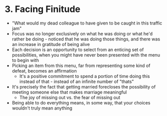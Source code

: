 # 3. Facing Finitude

* "What would my dead colleague to have given to be caught in this traffic jam"
* Focus was no longer exclusively on what he was doing or what he'd rather be doing - noticed that he was doing those things, and there was an increase in gratitude of being alive
* Each decision is an opportunity to select from an enticing set of possibilities, when you might have never been presented with the menu to begin with
* Picking an item from this menu, far from representing some kind of defeat, becomes an affirmation
  * It's a positive commitment to spend a portion of time doing this instead of that - instead of an infinite number of "thats"
* It's precisely the fact that getting married forecloses the possibility of meeting someone else that makes marriage meaningful
  * The joy of missing out vs. the fear of missing out
* Being able to do everything means, in some way, that your choices wouldn't truly mean anything
